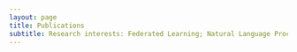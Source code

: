 ```yaml
---
layout: page
title: Publications
subtitle: Research interests: Federated Learning; Natural Language Processing
---
```

